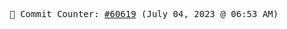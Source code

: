 <p align="center">
    <samp>
        📮 Commit Counter: <a href="https://github.com/Javascript-void0/Javascript-void0/commits/main">#60619</a> (July 04, 2023 @ 06:53 AM)
    </samp>
</p>